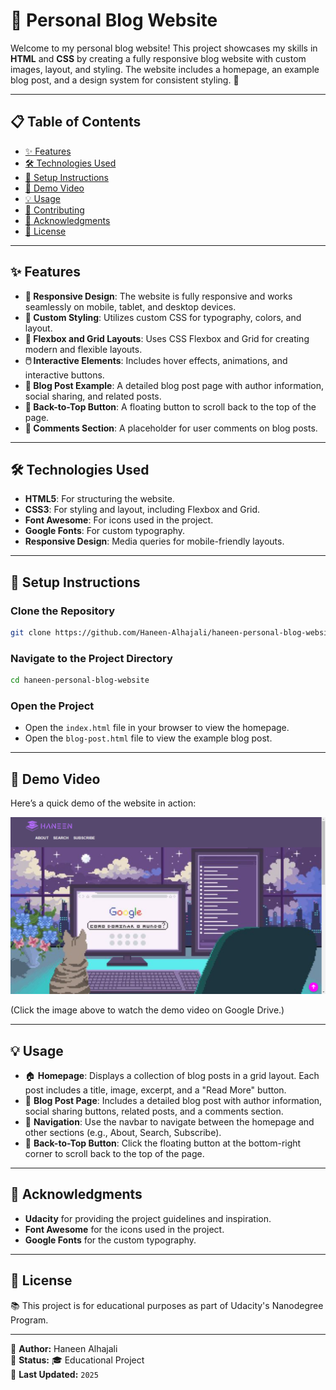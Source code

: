 # 📝 Personal Blog Website

Welcome to my personal blog website! This project showcases my skills in **HTML** and **CSS** by creating a fully responsive blog website with custom images, layout, and styling. The website includes a homepage, an example blog post, and a design system for consistent styling. 🌟

---

## 📋 Table of Contents
- [✨ Features](#features)
- [🛠️ Technologies Used](#technologies-used)
- [🚀 Setup Instructions](#setup-instructions)
- [🎥 Demo Video](#demo-video)
- [💡 Usage](#usage)
- [🤝 Contributing](#contributing)
- [🙏 Acknowledgments](#acknowledgments)
- [📜 License](#license)

---

## ✨ Features
- **📱 Responsive Design**: The website is fully responsive and works seamlessly on mobile, tablet, and desktop devices.
- **🎨 Custom Styling**: Utilizes custom CSS for typography, colors, and layout.
- **🔲 Flexbox and Grid Layouts**: Uses CSS Flexbox and Grid for creating modern and flexible layouts.
- **🖱️ Interactive Elements**: Includes hover effects, animations, and interactive buttons.
- **📄 Blog Post Example**: A detailed blog post page with author information, social sharing, and related posts.
- **🔼 Back-to-Top Button**: A floating button to scroll back to the top of the page.
- **💬 Comments Section**: A placeholder for user comments on blog posts.

---

## 🛠️ Technologies Used
- **HTML5**: For structuring the website.
- **CSS3**: For styling and layout, including Flexbox and Grid.
- **Font Awesome**: For icons used in the project.
- **Google Fonts**: For custom typography.
- **Responsive Design**: Media queries for mobile-friendly layouts.

---

## 🚀 Setup Instructions

### Clone the Repository
```bash
git clone https://github.com/Haneen-Alhajali/haneen-personal-blog-website.git
```

### Navigate to the Project Directory
```bash
cd haneen-personal-blog-website
```

### Open the Project
- Open the `index.html` file in your browser to view the homepage.
- Open the `blog-post.html` file to view the example blog post.

---

## 🎥 Demo Video

Here’s a quick demo of the website in action:

[![Demo Video](/assets/img/demo-thumbnail.jpg)](https://drive.google.com/file/d/1Mv38U8vXyMATIevBItQzBZHNy7R8vMwa/view?usp=drive_link)

(Click the image above to watch the demo video on Google Drive.)


---

## 💡 Usage

- 🏠 **Homepage**: Displays a collection of blog posts in a grid layout. Each post includes a title, image, excerpt, and a "Read More" button.
- 📄 **Blog Post Page**: Includes a detailed blog post with author information, social sharing buttons, related posts, and a comments section.
- 🔗 **Navigation**: Use the navbar to navigate between the homepage and other sections (e.g., About, Search, Subscribe).
- 🔼 **Back-to-Top Button**: Click the floating button at the bottom-right corner to scroll back to the top of the page.

---

## 🙏 Acknowledgments

- **Udacity** for providing the project guidelines and inspiration.
- **Font Awesome** for the icons used in the project.
- **Google Fonts** for the custom typography.

---

## 📜 License
📚 This project is for educational purposes as part of Udacity's Nanodegree Program.

---

🔗 **Author:** Haneen Alhajali  
📌 **Status:** 🎓 Educational Project  
📅 **Last Updated:** `2025` 


